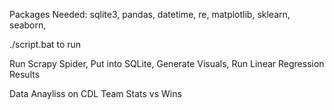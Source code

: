 Packages Needed: sqlite3, pandas, datetime, re, matplotlib, sklearn, seaborn, 

./script.bat to run

Run Scrapy Spider, Put into SQLite, Generate Visuals, Run Linear Regression Results

Data Anayliss on CDL Team Stats vs Wins